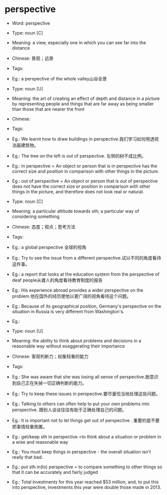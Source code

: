 # perspective

- Word: perspective

- Type: noun [C]
- Meaning: a view, especially one in which you can see far into the distance
- Chinese: 景观；远景
- Tags: 
- Eg.: a perspective of the whole valley山谷全景

- Type: noun [U]
- Meaning: the art of creating an effect of depth and distance in a picture by representing people and things that are far away as being smaller than those that are nearer the front
- Chinese: 
- Tags: 
- Eg.: We learnt how to draw buildings in perspective.我们学习如何用透视法画建筑物。
- Eg.: The tree on the left is out of perspective. 左侧的树不成比例。
- Eg.: in perspective = An object or person that is in perspective has the correct size and position in comparison with other things in the picture.
- Eg.: out of perspective = An object or person that is out of perspective does not have the correct size or position in comparison with other things in the picture, and therefore does not look real or natural.

- Type: noun [C]
- Meaning: a particular attitude towards sth; a particular way of considering something
- Chinese: 态度；观点；思考方法
- Tags: 
- Eg.: a global perspective 全球的视角
- Eg.: Try to see the issue from a different perspective.试以不同的角度看待这件事。
- Eg.: a report that looks at the education system from the perspective of deaf people从聋人的角度看待教育制度的报告
- Eg.: His experience abroad provides a wider perspective on the problem.他在国外的经历使他以更广阔的视角看待这个问题。
- Eg.: Because of its geographical position, Germany's perspective on the situation in Russia is very different from Washington's.
- Eg.: 

- Type: noun [U]
- Meaning: the ability to think about problems and decisions in a reasonable way without exaggerating their importance
- Chinese: 客观判断力；权衡轻重的能力
- Tags: 
- Eg.: She was aware that she was losing all sense of perspective.她意识到自己正在失掉一切正确判断的能力。
- Eg.: Try to keep these issues in perspective.要尽量恰当地处理这些问题。
- Eg.: Talking to others can often help to put your own problems into perspective. 跟别人谈谈往往有助于正确处理自己的问题。
- Eg.: It is important not to let things get out of perspective . 重要的是不要把事情轻重倒置。
- Eg.: get/keep sth in perspective =to think about a situation or problem in a wise and reasonable way
- Eg.: You must keep things in perspective - the overall situation isn't really that bad.
- Eg.: put sth in(to) perspective = to compare something to other things so that it can be accurately and fairly judged
- Eg.: Total investments for this year reached $53 million, and, to put this into perspective, investments this year were double those made in 2013.

